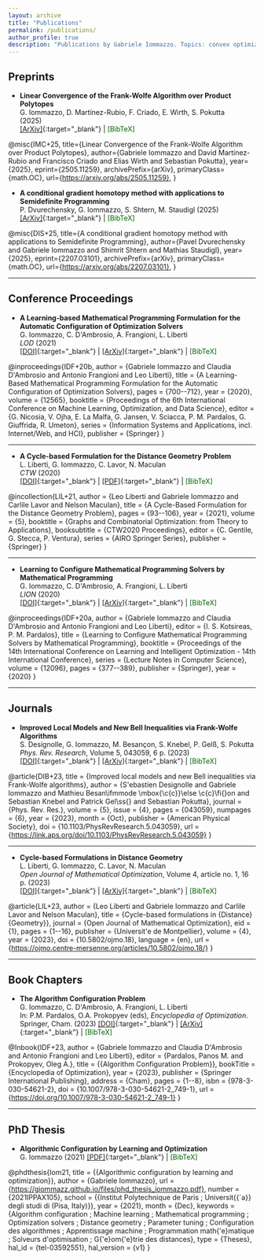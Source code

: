 ```yaml
---
layout: archive
title: "Publications"
permalink: /publications/
author_profile: true
description: "Publications by Gabriele Iommazzo. Topics: convex optimization, Frank-Wolfe (conditional gradients), with applications in machine learning (ML), quantum information theory. Other areas of expertise: mathematical programming (MP), embedding/integrating ML predictors into mathematical programming formulations, data-driven optimization, learning-based optimization, algorithm configuration, distance geometry. Worked with Sebastian Pokutta, Leo Liberti, Antonio Frangioni, Claudia D'Ambrosio, Shimrit Shtern, Pavel Dvurechensky, Mathias Staudigl. PhD in France, Palaiseau, Ecole Polytechnique, Institut Polytechnique de Paris (l'X, LIX). MSc in Pisa"
---
```




## Preprints

- **Linear Convergence of the Frank-Wolfe Algorithm over Product Polytopes**  
  G. Iommazzo, D. Martínez-Rubio, F. Criado, E. Wirth, S. Pokutta  
  (2025)  
  [[ArXiv]](https://arxiv.org/abs/2505.11259){:target="_blank"} |
  <a href="javascript:void(0)" onclick="toggleBibtex('bibtex-imc25', 'copy-btn-imc25')" style="text-decoration: none; color: #006400;">[BibTeX]</a>
  <button id="copy-btn-imc25" onclick="copyBibtex('bibtex-imc25', 'copy-btn-imc25')" style="display:none; background:none; border:none; color: #006400; cursor:pointer;">&#128203; copy</button>

  <div id="bibtex-imc25" style="display:none; padding: 10px; border: 1px solid #ddd; margin-top: 10px; font-family: monospace; font-size: 12px; background-color: #d3d3d3; color: black; max-width: 600px; max-height: 150px; overflow: auto;">
    <pre>
@misc{IMC+25,
      title={Linear Convergence of the Frank-Wolfe Algorithm over Product Polytopes},
      author={Gabriele Iommazzo and David Martínez-Rubio and Francisco Criado and Elias Wirth and Sebastian Pokutta},
      year={2025},
      eprint={2505.11259},
      archivePrefix={arXiv},
      primaryClass={math.OC},
      url={https://arxiv.org/abs/2505.11259},
}
    </pre>
  </div>


- **A conditional gradient homotopy method with applications to Semidefinite Programming**  
  P. Dvurechensky, G. Iommazzo, S. Shtern, M. Staudigl
  (2025)  
  [[ArXiv]](https://arxiv.org/abs/2207.03101){:target="_blank"} | 
  <a href="javascript:void(0)" onclick="toggleBibtex('bibtex-dis25', 'copy-btn-dis25')" style="text-decoration: none; color: #006400;">[BibTeX]</a> 
  <button id="copy-btn-dis25" onclick="copyBibtex('bibtex-dis25', 'copy-btn-dis25')" style="display:none; background:none; border:none; color: #006400; cursor:pointer;">&#128203; copy</button>
  
  <div id="bibtex-dis25" style="display:none; padding: 10px; border: 1px solid #ddd; margin-top: 10px; font-family: monospace; font-size: 12px; background-color: #d3d3d3; color: black; max-width: 600px; max-height: 150px; overflow: auto;">
    <pre>
@misc{DIS+25,
      title={A conditional gradient homotopy method with applications to Semidefinite Programming}, 
      author={Pavel Dvurechensky and Gabriele Iommazzo and Shimrit Shtern and Mathias Staudigl},
      year={2025},
      eprint={2207.03101},
      archivePrefix={arXiv},
      primaryClass={math.OC},
      url={https://arxiv.org/abs/2207.03101}, 
}
    </pre>
  </div>


---

## Conference Proceedings

- **A Learning-based Mathematical Programming Formulation for the Automatic Configuration of Optimization Solvers**  
  G. Iommazzo, C. D'Ambrosio, A. Frangioni, L. Liberti   
  *LOD* (2021)  
  [[DOI]](https://doi.org/10.1007/978-3-030-64583-0_61){:target="_blank"} | [[ArXiv]](https://arxiv.org/abs/2401.04237){:target="_blank"} | 
  <a href="javascript:void(0)" onclick="toggleBibtex('bibtex-idf20b', 'copy-btn-idf20b')" style="text-decoration: none; color: #006400;">[BibTeX]</a> 
  <button id="copy-btn-idf20b" onclick="copyBibtex('bibtex-idf20b', 'copy-btn-idf20b')" style="display:none; background:none; border:none; color: #006400; cursor:pointer;">&#128203; copy</button>
  
  <div id="bibtex-idf20b" style="display:none; padding: 10px; border: 1px solid #ddd; margin-top: 10px; font-family: monospace; font-size: 12px; background-color: #d3d3d3; color: black; max-width: 600px; max-height: 150px; overflow: auto;">
    <pre>
@inproceedings{IDF+20b,
	author = {Gabriele Iommazzo and Claudia D'Ambrosio and Antonio Frangioni and Leo Liberti},
	title = {A Learning-Based Mathematical Programming Formulation for the Automatic Configuration of Optimization Solvers},
	pages = {700--712},
	year = {2020},
	volume = {12565},
	booktitle = {Proceedings of the 6th International Conference on Machine Learning, Optimization, and Data Science},
	editor = {G. Nicosia, V. Ojha, E. La Malfa, G. Jansen, V. Sciacca, P. M. Pardalos, G. Giuffrida, R. Umeton},
	series = {Information Systems and Applications, incl. Internet/Web, and HCI},
	publisher = {Springer}
    }
    </pre>
  </div>

---

- **A Cycle-based Formulation for the Distance Geometry Problem**  
  L. Liberti, G. Iommazzo, C. Lavor, N. Maculan   
  *CTW* (2020)  
  [[DOI]](https://doi.org/10.1007/978-3-030-63072-0_8){:target="_blank"} | [[PDF]](http://www.lix.polytechnique.fr/Labo/Gabriele.Iommazzo/a_cycle-based_formulation_for_the_dg_problem_CTW20.pdf){:target="_blank"} | 
  <a href="javascript:void(0)" onclick="toggleBibtex('bibtex-lil20', 'copy-btn-lil20')" style="text-decoration: none; color: #006400;">[BibTeX]</a> 
  <button id="copy-btn-lil20" onclick="copyBibtex('bibtex-lil20', 'copy-btn-lil20')" style="display:none; background:none; border:none; color: #006400; cursor:pointer;">&#128203; copy</button>
  
  <div id="bibtex-lil20" style="display:none; padding: 10px; border: 1px solid #ddd; margin-top: 10px; font-family: monospace; font-size: 12px; background-color: #d3d3d3; color: black; max-width: 600px; max-height: 150px; overflow: auto;">
    <pre>
@incollection{LIL+21,
	author = {Leo Liberti and Gabriele Iommazzo and Carlile Lavor and Nelson Maculan},
	title = {A Cycle-Based Formulation for the Distance Geometry Problem},
	pages = {93--106},
	year = {2021},
	volume = {5},
	booktitle = {Graphs and Combinatorial Optimization: from Theory to Applications},
	booksubtitle = {CTW2020 Proceedings},
	editor = {C. Gentile, G. Stecca, P. Ventura},
	series = {AIRO Springer Series},
	publisher = {Springer}
    }
    </pre>
  </div>

---

- **Learning to Configure Mathematical Programming Solvers by Mathematical Programming**  
  G. Iommazzo, C. D'Ambrosio, A. Frangioni, L. Liberti   
  *LION* (2020)  
  [[DOI]](https://doi.org/10.1007/978-3-030-53552-0_34){:target="_blank"} | [[ArXiv]](https://arxiv.org/abs/2401.05041){:target="_blank"} | 
  <a href="javascript:void(0)" onclick="toggleBibtex('bibtex-idf20a', 'copy-btn-idf20a')" style="text-decoration: none; color: #006400;">[BibTeX]</a> 
  <button id="copy-btn-idf20a" onclick="copyBibtex('bibtex-idf20a', 'copy-btn-idf20a')" style="display:none; background:none; border:none; color: #006400; cursor:pointer;">&#128203; copy</button>
  
  <div id="bibtex-idf20a" style="display:none; padding: 10px; border: 1px solid #ddd; margin-top: 10px; font-family: monospace; font-size: 12px; background-color: #d3d3d3; color: black; max-width: 600px; max-height: 150px; overflow: auto;">
    <pre>
@inproceedings{IDF+20a,
	author = {Gabriele Iommazzo and Claudia D'Ambrosio and Antonio Frangioni and Leo Liberti},
	editor = {I. S. Kotsireas, P. M. Pardalos},
	title = {Learning to Configure Mathematical Programming Solvers by Mathematical Programming},
	booktitle = {Proceedings of the 14th International Conference on Learning and Intelligent Optimization - 14th International Conference},
	series = {Lecture Notes in Computer Science},
	volume = {12096},
	pages = {377--389},
	publisher = {Springer},
	year = {2020}
    }
    </pre>
  </div>

---

## Journals

- **Improved Local Models and New Bell Inequalities via Frank-Wolfe Algorithms**  
  S. Designolle, G. Iommazzo, M. Besançon, S. Knebel, P. Gelß, S. Pokutta   
  *Phys. Rev. Research*, Volume 5, 043059, 6 p. (2023)  
  [[DOI]](https://doi.org/10.1103/PhysRevResearch.5.043059){:target="_blank"} | [[ArXiv]](https://arxiv.org/abs/2302.04721){:target="_blank"} | 
  <a href="javascript:void(0)" onclick="toggleBibtex('bibtex-dib23', 'copy-btn-dib23')" style="text-decoration: none; color: #006400;">[BibTeX]</a> 
  <button id="copy-btn-dib23" onclick="copyBibtex('bibtex-dib23', 'copy-btn-dib23')" style="display:none; background:none; border:none; color: #006400; cursor:pointer;">&#128203; copy</button>

  <div id="bibtex-dib23" style="display:none; padding: 10px; border: 1px solid #ddd; margin-top: 10px; font-family: monospace; font-size: 12px; background-color: #d3d3d3; color: black; max-width: 600px; max-height: 150px; overflow: auto;">
    <pre>
@article{DIB+23,
  title = {Improved local models and new Bell inequalities via Frank-Wolfe algorithms},
  author = {S\'ebastien Designolle and Gabriele Iommazzo and Mathieu Besan\ifmmode \mbox{\c{c}}\else \c{c}\fi{}on and Sebastian Knebel and Patrick Gel\ss{} and Sebastian Pokutta},
  journal = {Phys. Rev. Res.},
  volume = {5},
  issue = {4},
  pages = {043059},
  numpages = {6},
  year = {2023},
  month = {Oct},
  publisher = {American Physical Society},
  doi = {10.1103/PhysRevResearch.5.043059},
  url = {https://link.aps.org/doi/10.1103/PhysRevResearch.5.043059}
    }
    </pre>
  </div>

---

- **Cycle-based Formulations in Distance Geometry**  
  L. Liberti, G. Iommazzo, C. Lavor, N. Maculan   
  *Open Journal of Mathematical Optimization*, Volume 4, article no. 1, 16 p. (2023)  
  [[DOI]](https://doi.org/10.5802/ojmo.18){:target="_blank"} | [[ArXiv]](https://arxiv.org/abs/2006.11523){:target="_blank"} | 
  <a href="javascript:void(0)" onclick="toggleBibtex('bibtex-lil23', 'copy-btn-lil23')" style="text-decoration: none; color: #006400;">[BibTeX]</a> 
  <button id="copy-btn-lil23" onclick="copyBibtex('bibtex-lil23', 'copy-btn-lil23')" style="display:none; background:none; border:none; color: #006400; cursor:pointer;">&#128203; copy</button>
  
  <div id="bibtex-lil23" style="display:none; padding: 10px; border: 1px solid #ddd; margin-top: 10px; font-family: monospace; font-size: 12px; background-color: #d3d3d3; color: black; max-width: 600px; max-height: 150px; overflow: auto;">
    <pre>
@article{LIL+23,
     author = {Leo Liberti and Gabriele Iommazzo and Carlile Lavor and Nelson Maculan},
     title = {Cycle-based formulations in {Distance} {Geometry}},
     journal = {Open Journal of Mathematical Optimization},
     eid = {1},
     pages = {1--16},
     publisher = {Universit\'e de Montpellier},
     volume = {4},
     year = {2023},
     doi = {10.5802/ojmo.18},
     language = {en},
     url = {https://ojmo.centre-mersenne.org/articles/10.5802/ojmo.18/}
    }
    </pre>
  </div>

---

## Book Chapters

- **The Algorithm Configuration Problem**  
  G. Iommazzo, C. D'Ambrosio, A. Frangioni, L. Liberti   
  In: P.M. Pardalos, O.A. Prokopyev (eds), *Encyclopedia of Optimization*. Springer, Cham. (2023)
  [[DOI]](https://doi.org/10.1007/978-3-030-54621-2_749-1){:target="_blank"} | [[ArXiv]](https://arxiv.org/abs/2403.00898){:target="_blank"} | 
  <a href="javascript:void(0)" onclick="toggleBibtex('bibtex-idf23', 'copy-btn-idf23')" style="text-decoration: none; color: #006400;">[BibTeX]</a> 
  <button id="copy-btn-idf23" onclick="copyBibtex('bibtex-idf23', 'copy-btn-idf23')" style="display:none; background:none; border:none; color: #006400; cursor:pointer;">&#128203; copy</button>
  
  <div id="bibtex-idf23" style="display:none; padding: 10px; border: 1px solid #ddd; margin-top: 10px; font-family: monospace; font-size: 12px; background-color: #d3d3d3; color: black; max-width: 600px; max-height: 150px; overflow: auto;">
    <pre>
@Inbook{IDF+23,
    author = {Gabriele Iommazzo and Claudia D'Ambrosio and Antonio Frangioni and Leo Liberti},
    editor = {Pardalos, Panos M. and Prokopyev, Oleg A.},
    title = {{Algorithm Configuration Problem}},
    bookTitle = {Encyclopedia of Optimization},
    year = {2023},
    publisher = {Springer International Publishing},
    address = {Cham},
    pages = {1--8},
    isbn = {978-3-030-54621-2},
    doi = {10.1007/978-3-030-54621-2_749-1},
    url = {https://doi.org/10.1007/978-3-030-54621-2_749-1}
    }
    </pre>
  </div>

---

## PhD Thesis

- **Algorithmic Configuration by Learning and Optimization**  
  G. Iommazzo (2021)
  [[PDF]](https://giommazz.github.io/files/phd_thesis_iommazzo.pdf){:target="_blank"} | 
  <a href="javascript:void(0)" onclick="toggleBibtex('bibtex-iom21', 'copy-btn-iom21')" style="text-decoration: none; color: #006400;">[BibTeX]</a> 
  <button id="copy-btn-iom21" onclick="copyBibtex('bibtex-iom21', 'copy-btn-iom21')" style="display:none; background:none; border:none; color: #006400; cursor:pointer;">&#128203; copy</button>

  <div id="bibtex-iom21" style="display:none; padding: 10px; border: 1px solid #ddd; margin-top: 10px; font-family: monospace; font-size: 12px; background-color: #d3d3d3; color: black; max-width: 600px; max-height: 150px; overflow: auto;">
    <pre>
@phdthesis{Iom21,
  title = {{Algorithmic configuration by learning and optimization}},
  author = {Gabriele Iommazzo},
  url = {https://giommazz.github.io/files/phd_thesis_iommazzo.pdf},
  number = {2021IPPAX105},
  school = {{Institut Polytechnique de Paris ; Universit{{\`a}} degli studi di (Pisa, Italy)}},
  year = {2021},
  month = {Dec},
  keywords = {Algorithm configuration ; Machine learning ; Mathematical programming ; Optimization solvers ; Distance geometry ; Parameter tuning ; Configuration des algorithmes ; Apprentissage machine ; Programmation math{\'e}matique ; Solveurs d'optimisation ; G{\'e}om{\'e}trie des distances},
  type = {Theses},
  hal_id = {tel-03592551},
  hal_version = {v1}
    }
    </pre>
  </div>



<!-- Script to manage BibTex icons -->
<script>
function toggleBibtex(bibtexId, buttonId) {
  var bibtexBox = document.getElementById(bibtexId);
  var copyButton = document.getElementById(buttonId);

  if (bibtexBox.style.display === "none") {
    bibtexBox.style.display = "block";
    copyButton.style.display = "inline";  // Show the copy button when BibTeX is visible
  } else {
    bibtexBox.style.display = "none";
    copyButton.style.display = "none";  // Hide the copy button when BibTeX is hidden
  }
}

function copyBibtex(bibtexId, buttonId) {
  var bibtexText = document.getElementById(bibtexId).getElementsByTagName('pre')[0].innerText;
  navigator.clipboard.writeText(bibtexText).then(function() {
    // Change the button text to "copied!" but keep the icon
    var copyButton = document.getElementById(buttonId);
    copyButton.innerHTML = '&#128203; copied!';
  }).catch(function() {
    alert('Failed to copy BibTeX');
  });
}
</script>


